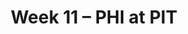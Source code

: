 ---
layout: game
title: Week 11 – PHI at PIT
season: 2000
game_id: 2000_11_PHI_PIT
away_team: PHI
home_team: PIT
---